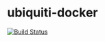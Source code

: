 # ubiquiti-docker

[![Build Status](https://travis-ci.org/awesinine/ubiquiti-docker.svg?branch=master)](https://travis-ci.org/awesinine/ubiquiti-docker)
